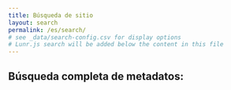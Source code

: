 ```yaml
---
title: Búsqueda de sitio
layout: search
permalink: /es/search/
# see _data/search-config.csv for display options
# Lunr.js search will be added below the content in this file
---
```


## Búsqueda completa de metadatos:

